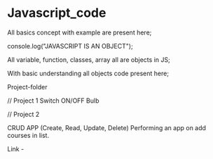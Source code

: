 # Javascript_code

All basics concept with example are present here;

console.log("JAVASCRIPT IS AN OBJECT");

All variable, function, classes, array all are objects in JS;

With basic understanding all objects code present here;

Project-folder

// Project 1
Switch ON/OFF Bulb

// Project 2

CRUD APP (Create, Read, Update, Delete)
Performing an app on add courses in list.

Link - [](addstudymaterial.000webhostapp.com)




